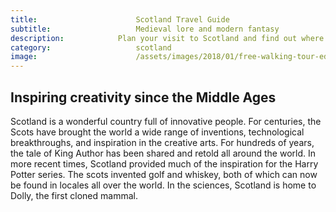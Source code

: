 ```yaml
---
title:						Scotland Travel Guide
subtitle:					Medieval lore and modern fantasy
description:			Plan your visit to Scotland and find out where to go and what to do in Scotland. Read about itineraries, activities, places to stay and travel essentials.
category:					scotland
image:						/assets/images/2018/01/free-walking-tour-edinburgh-greyfriars-bobby-memorial-statue.jpg
---
```


## Inspiring creativity since the Middle Ages

Scotland is a wonderful country full of innovative people. For centuries, the Scots have brought the world a wide range of inventions, technological breakthroughs, and inspiration in the creative arts. For hundreds of years, the tale of King Author has been shared and retold all around the world. In more recent times, Scotland provided much of the inspiration for the Harry Potter series. The scots invented golf and whiskey, both of which can now be found in locales all over the world. In the sciences, Scotland is home to Dolly, the first cloned mammal.
